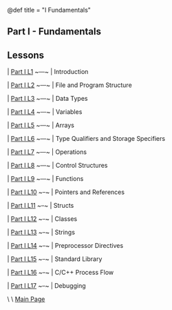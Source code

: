 @def title = "I Fundamentals"

## Part I - Fundamentals


<!-- TODO: ADD diagram of system response with fancy animation  -->

## Lessons

| [Part I L1](../lesson1/index.html)  ~~~&ensp;&ensp;~~~ | Introduction

| [Part I L2](../lesson2/index.html)  ~~~&ensp;&ensp;~~~ | File and Program Structure
 
| [Part I L3](../lesson3/index.html)  ~~~&ensp;&ensp;~~~ | Data Types
 
| [Part I L4](../lesson4/index.html)  ~~~&ensp;&ensp;~~~ | Variables
 
| [Part I L5](../lesson5/index.html)  ~~~&ensp;&ensp;~~~ | Arrays
 
| [Part I L6](../lesson6/index.html)  ~~~&ensp;&ensp;~~~ | Type Qualifiers and Storage Specifiers
 
| [Part I L7](../lesson7/index.html)  ~~~&ensp;&ensp;~~~ | Operations
 
| [Part I L8](../lesson8/index.html)  ~~~&ensp;&ensp;~~~ | Control Structures
 
| [Part I L9](../lesson9/index.html)  ~~~&ensp;&ensp;~~~ | Functions

| [Part I L10](../lesson10/index.html)  ~~~&ensp;~~~ | Pointers and References

| [Part I L11](../lesson11/index.html)  ~~~&ensp;~~~ | Structs

| [Part I L12](../lesson12/index.html)  ~~~&ensp;~~~ | Classes

| [Part I L13](../lesson13/index.html)  ~~~&ensp;~~~ | Strings

| [Part I L14](../lesson14/index.html)  ~~~&ensp;~~~ | Preprocessor Directives

| [Part I L15](../lesson15/index.html)  ~~~&ensp;~~~ | Standard Library

| [Part I L16](../lesson16/index.html)  ~~~&ensp;~~~ | C/C++ Process Flow

| [Part I L17](../lesson17/index.html)  ~~~&ensp;~~~ | Debugging

\\
\\
[Main Page](/index.html)